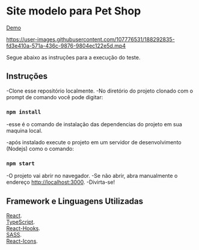 # Site modelo para Pet Shop

[Demo](https://davi38.github.io/pet-shop-site/)

https://user-images.githubusercontent.com/107776531/188292835-fd3e410a-571a-436c-9876-9804ec122e5d.mp4

Segue abaixo as instruções para a execução do teste.

## Instruções

-Clone esse repositório localmente.
-No diretório do projeto clonado com o prompt de comando você pode digitar:

### `npm install`

<p>-esse é o comando de instalação das dependencias do projeto em sua maquina local.</p>
<p>-após instalado execute o projeto em um servidor de desenvolvimento (Nodejs) como o comando:</p>

### `npm start`

-O projeto vai abrir no navegador.
-Se não abrir, abra manualmente o endereço [http://localhost:3000](http://localhost:3000).
-Divirta-se!

## Framework e Linguagens Utilizadas

[React](https://pt-br.reactjs.org/). </br>
[TypeScript](https://www.typescriptlang.org/). </br>
[React-Hooks](https://pt-br.reactjs.org/docs/hooks-intro.html). </br>
[SASS](https://sass-lang.com/). </br>
[React-Icons](https://react-icons.github.io/react-icons/). </br>
